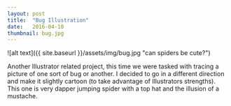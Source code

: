```yaml
---
layout: post
title:  "Bug Illustration"
date:   2016-04-10
thumbnail: bug.jpg
---
```


![alt text]({{ site.baseurl }}/assets/img/bug.jpg "can spiders be cute?")

Another Illustrator related project, this time we were tasked with tracing a picture of one sort of bug or another. I decided to go in a different direction and make it slightly cartoon (to take advantage of Illustrators strengths). This one is very dapper jumping spider with a top hat and the illusion of a mustache.
